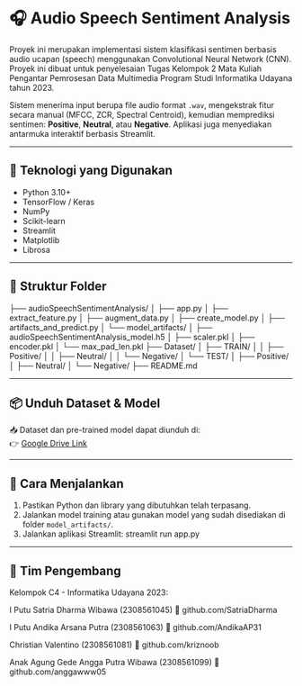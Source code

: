 # 🎧 Audio Speech Sentiment Analysis

Proyek ini merupakan implementasi sistem klasifikasi sentimen berbasis audio ucapan (speech) menggunakan Convolutional Neural Network (CNN). Proyek ini dibuat untuk penyelesaian Tugas Kelompok 2 Mata Kuliah Pengantar Pemrosesan Data Multimedia Program Studi Informatika Udayana tahun 2023.

Sistem menerima input berupa file audio format `.wav`, mengekstrak fitur secara manual (MFCC, ZCR, Spectral Centroid), kemudian memprediksi sentimen: **Positive**, **Neutral**, atau **Negative**. Aplikasi juga menyediakan antarmuka interaktif berbasis Streamlit.

---

## 🔧 Teknologi yang Digunakan

- Python 3.10+
- TensorFlow / Keras
- NumPy
- Scikit-learn
- Streamlit
- Matplotlib
- Librosa

---

## 📁 Struktur Folder

├── audioSpeechSentimentAnalysis/
│ ├── app.py
│ ├── extract_feature.py
│ ├── augment_data.py
│ ├── create_model.py
│ ├── artifacts_and_predict.py
│ └── model_artifacts/
│ ├── audioSpeechSentimentAnalysis_model.h5
│ ├── scaler.pkl
│ ├── encoder.pkl
│ └── max_pad_len.pkl
├── Dataset/
│ ├── TRAIN/
│ │ ├── Positive/
│ │ ├── Neutral/
│ │ └── Negative/
│ └── TEST/
│ ├── Positive/
│ ├── Neutral/
│ └── Negative/
├── README.md

---

## 📦 Unduh Dataset & Model

📥 Dataset dan pre-trained model dapat diunduh di:  
👉 [Google Drive Link](https://drive.google.com/drive/folders/1RyNV2HDF5U-nKm4OuZUF5wMRkDT_yMvi?usp=sharing)

---

## 🧠 Cara Menjalankan

1. Pastikan Python dan library yang dibutuhkan telah terpasang.
2. Jalankan model training atau gunakan model yang sudah disediakan di folder `model_artifacts/`.
3. Jalankan aplikasi Streamlit: streamlit run app.py

---

## 👥 Tim Pengembang
Kelompok C4 - Informatika Udayana 2023:

I Putu Satria Dharma Wibawa (2308561045)
🔗 github.com/SatriaDharma

I Putu Andika Arsana Putra (2308561063)
🔗 github.com/AndikaAP31

Christian Valentino (2308561081)
🔗 github.com/kriznoob

Anak Agung Gede Angga Putra Wibawa (2308561099)
🔗 github.com/anggawww05
